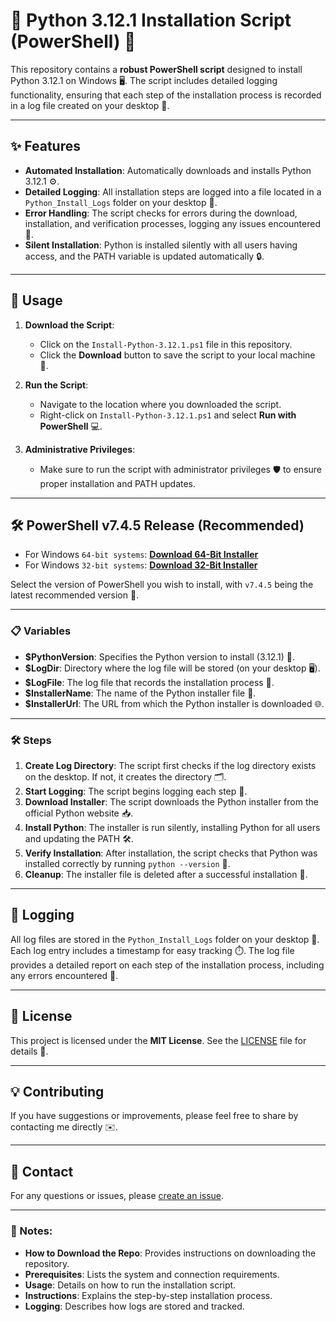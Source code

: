 # 🐍 Python 3.12.1 Installation Script (PowerShell) 🚀

This repository contains a **robust PowerShell script** designed to install Python 3.12.1 on Windows 🖥️. The script includes detailed logging functionality, ensuring that each step of the installation process is recorded in a log file created on your desktop 📄.

---

## ✨ Features

- **Automated Installation**: Automatically downloads and installs Python 3.12.1 ⚙️.
- **Detailed Logging**: All installation steps are logged into a file located in a `Python_Install_Logs` folder on your desktop 📝.
- **Error Handling**: The script checks for errors during the download, installation, and verification processes, logging any issues encountered 🚨.
- **Silent Installation**: Python is installed silently with all users having access, and the PATH variable is updated automatically 🔒.

---

## 🚀 Usage

1. **Download the Script**:

   - Click on the `Install-Python-3.12.1.ps1` file in this repository.
   - Click the **Download** button to save the script to your local machine 💾.

2. **Run the Script**:

   - Navigate to the location where you downloaded the script.
   - Right-click on `Install-Python-3.12.1.ps1` and select **Run with PowerShell** 💻.

3. **Administrative Privileges**:

   - Make sure to run the script with administrator privileges 🛡️ to ensure proper installation and PATH updates.

---

## 🛠️ PowerShell v7.4.5 Release (Recommended)

- For Windows `64-bit systems`: [**Download 64-Bit Installer**](https://github.com/PowerShell/PowerShell/releases/download/v7.4.5/PowerShell-7.4.5-win-x64.msi)
- For Windows `32-bit systems`: [**Download 32-Bit Installer**](https://github.com/PowerShell/PowerShell/releases/download/v7.4.5/PowerShell-7.4.5-win-x86.msi)

Select the version of PowerShell you wish to install, with `v7.4.5` being the latest recommended version 🔧.

---

### 📋 Variables

- **$PythonVersion**: Specifies the Python version to install (3.12.1) 🔢.
- **$LogDir**: Directory where the log file will be stored (on your desktop 🖥️).
- **$LogFile**: The log file that records the installation process 📝.
- **$InstallerName**: The name of the Python installer file 📂.
- **$InstallerUrl**: The URL from which the Python installer is downloaded 🌐.

---

### 🛠️ Steps

1. **Create Log Directory**: The script first checks if the log directory exists on the desktop. If not, it creates the directory 🗂️.
2. **Start Logging**: The script begins logging each step 📝.
3. **Download Installer**: The script downloads the Python installer from the official Python website 📥.
4. **Install Python**: The installer is run silently, installing Python for all users and updating the PATH 🛠️.
5. **Verify Installation**: After installation, the script checks that Python was installed correctly by running `python --version` 🧐.
6. **Cleanup**: The installer file is deleted after a successful installation 🧹.

---

## 📝 Logging

All log files are stored in the `Python_Install_Logs` folder on your desktop 📂. Each log entry includes a timestamp for easy tracking ⏱️. The log file provides a detailed report on each step of the installation process, including any errors encountered 🚨.

---

## 📜 License

This project is licensed under the **MIT License**. See the [LICENSE](https://github.com/KernFerm/Py3.12.1-installer-PS1/blob/main/LICENSE) file for details 📄.

---

## 💡 Contributing

If you have suggestions or improvements, please feel free to share by contacting me directly ✉️.

---

## 📧 Contact

For any questions or issues, please [create an issue](https://github.com/KernFerm/Py3.12.1-installer-PS1/issues).

---

### 📝 Notes:

- **How to Download the Repo**: Provides instructions on downloading the repository.
- **Prerequisites**: Lists the system and connection requirements.
- **Usage**: Details on how to run the installation script.
- **Instructions**: Explains the step-by-step installation process.
- **Logging**: Describes how logs are stored and tracked.

